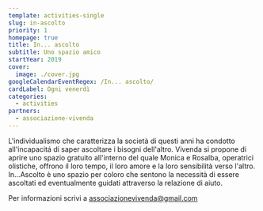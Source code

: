 ```yaml
---
template: activities-single
slug: in-ascolto
priority: 1
homepage: true
title: In... ascolto
subtitle: Uno spazio amico
startYear: 2019
cover:
  image: ./cover.jpg
googleCalendarEventRegex: /In... ascolto/
cardLabel: Ogni venerdì
categories:
  - activities
partners:
  - associazione-vivenda
---
```


<EntryInfo variant="frequency" label="Ogni venerdì" value="dalle 16:00 alle 18:00 su appuntamento"/>
<EntryInfo variant="price" label="Spazio gratuito" value=""/>
<EntryInfo variant="participants" label="Insieme a" value="**Monica Zanotti** coach motivazionale, operatrice olistica e counselor in formazione; **Rosalba Scalco** fisioterapista e operatrice olistica" bottom="6"/>

<Row>
<Col $initial $narrow>

L'individualismo che caratterizza la società di questi anni ha condotto all'incapacitá di saper ascoltare i bisogni dell'altro.
Vivenda si propone di aprire uno spazio gratuito all'interno del quale Monica e Rosalba, operatrici olistiche, offrono il loro tempo, il loro amore e la loro sensibilità verso l'altro.
In...Ascolto è uno spazio per coloro che sentono la necessità di essere ascoltati ed eventualmente guidati attraverso la relazione di aiuto.

</Col>
</Row>

<ButtonLink href="mailto:associazionevivenda@gmail.com">Per informazioni scrivi a associazionevivenda@gmail.com</ButtonLink>
